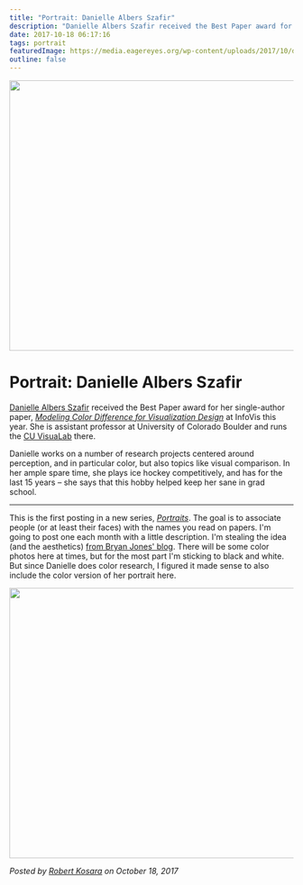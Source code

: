```yaml
---
title: "Portrait: Danielle Albers Szafir"
description: "Danielle Albers Szafir received the Best Paper award for her single-author paper, Modeling Color Difference for Visualization Design at InfoVis this year. She is assistant professor at University of Colorado Boulder and runs the CU VisuaLab there."
date: 2017-10-18 06:17:16
tags: portrait
featuredImage: https://media.eagereyes.org/wp-content/uploads/2017/10/danielle-albers-szafir-bw.jpg
outline: false
---
```


<p align="center"><img class="aligncenter size-full wp-image-10211" src="https://media.eagereyes.org/wp-content/uploads/2017/10/danielle-albers-szafir-bw.jpg" alt="" width="720" height="480" /></p>

# Portrait: Danielle Albers Szafir

<a href="http://danielleszafir.com">Danielle Albers Szafir</a> received the Best Paper award for her single-author paper, <em><a href="http://cmci.colorado.edu/visualab/VisColors/">Modeling Color Difference for Visualization Design</a></em> at InfoVis this year. She is assistant professor at University of Colorado Boulder and runs the <a href="http://cmci.colorado.edu/visualab/">CU VisuaLab</a> there.

Danielle works on a number of research projects centered around perception, and in particular color, but also topics like visual comparison. In her ample spare time, she plays ice hockey competitively, and has for the last 15 years – she says that this hobby helped keep her sane in grad school.

<hr />

This is the first posting in a new series, <a href="https://eagereyes.org/portrait"><em>Portraits</em></a>. The goal is to associate people (or at least their faces) with the names you read on papers. I'm going to post one each month with a little description. I'm stealing the idea (and the aesthetics) <a href="http://prometheus.med.utah.edu/~bwjones/category/portraits/">from Bryan Jones' blog</a>. There will be some color photos here at times, but for the most part I'm sticking to black and white. But since Danielle does color research, I figured it made sense to also include the color version of her portrait here.

<p align="center"><img class="aligncenter size-full wp-image-10211" src="https://media.eagereyes.org/wp-content/uploads/2017/10/danielle-albers-szafir-color.jpg" alt="" width="720" height="480" /></p>


_Posted by <a href="/about">Robert Kosara</a> on October 18, 2017_


